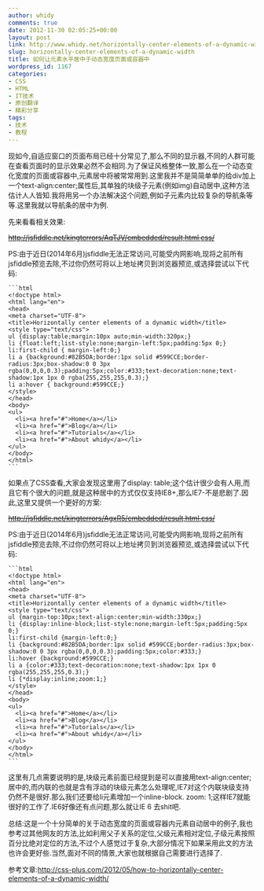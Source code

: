 ```yaml
---
author: whidy
comments: true
date: 2012-11-30 02:05:25+00:00
layout: post
link: http://www.whidy.net/horizontally-center-elements-of-a-dynamic-width.html
slug: horizontally-center-elements-of-a-dynamic-width
title: 如何让元素水平居中于动态宽度页面或容器中
wordpress_id: 1167
categories:
- CSS
- HTML
- IT技术
- 原创翻译
- 精彩分享
tags:
- 技术
- 教程
---
```


现如今,自适应窗口的页面布局已经十分常见了,那么不同的显示器,不同的人群可能在查看页面时的显示效果必然不会相同.为了保证风格整体一致,那么在一个动态变化宽度的页面或容器中,元素居中将被常常用到.这里我并不是简简单单的给div加上一个text-align:center;属性后,其单独的块级子元素(例如img)自动居中,这种方法估计人人皆知.我将用另一个办法解决这个问题,例如子元素内比较复杂的导航条等等.这里我就以导航条的居中为例.

先来看看相关效果:

<del>http://jsfiddle.net/kingterrors/AqTJV/embedded/result,html,css/</del>

PS:由于近日(2014年6月)jsfiddle无法正常访问,可能受内网影响,现将之前所有jsfiddle预览去除,不过你仍然可将以上地址拷贝到浏览器预览,或选择尝试以下代码:


    
    ```html
    <!doctype html>
    <html lang="en">
    <head>
    <meta charset="UTF-8">
    <title>Horizontally center elements of a dynamic width</title>
    <style type="text/css">
    ul {display:table;margin:10px auto;min-width:320px;}
    li {float:left;list-style:none;margin-left:5px;padding:5px 0;}
    li:first-child { margin-left:0;}
    li a {background:#82B5DA;border:1px solid #599CCE;border-radius:3px;box-shadow:0 0 3px rgba(0,0,0,0.3);padding:5px;color:#333;text-decoration:none;text-shadow:1px 1px 0 rgba(255,255,255,0.3);}
    li a:hover { background:#599CCE;}
    </style>
    </head>
    <body>
    <ul>
      <li><a href="#">Home</a></li>
      <li><a href="#">Blog</a></li>
      <li><a href="#">Tutorials</a></li>
      <li><a href="#">About whidy</a></li>
    </ul>
    </body>
    </html>
    ```



如果点了CSS查看,大家会发现这里用了display: table;这个估计很少会有人用,而且它有个很大的问题,就是这种居中的方式仅仅支持IE8+,那么IE7-不是悲剧了.因此,这里又提供一个更好的方案:

<del>http://jsfiddle.net/kingterrors/AgxR5/embedded/result,html,css/</del>

PS:由于近日(2014年6月)jsfiddle无法正常访问,可能受内网影响,现将之前所有jsfiddle预览去除,不过你仍然可将以上地址拷贝到浏览器预览,或选择尝试以下代码:


    
    ```html
    <!doctype html>
    <html lang="en">
    <head>
    <meta charset="UTF-8">
    <title>Horizontally center elements of a dynamic width</title>
    <style type="text/css">
    ul {margin-top:10px;text-align:center;min-width:330px;}
    li {display:inline-block;list-style:none;margin-left:5px;padding:5px 0;}
    li:first-child {margin-left:0;}
    li {background:#82B5DA;border:1px solid #599CCE;border-radius:3px;box-shadow:0 0 3px rgba(0,0,0,0.3);padding:5px;color:#333;}
    li:hover {background:#599CCE;}
    li a {color:#333;text-decoration:none;text-shadow:1px 1px 0 rgba(255,255,255,0.3);}
    li {*display:inline;zoom:1;}
    </style>
    </head>
    <body>
    <ul>
      <li><a href="#">Home</a></li>
      <li><a href="#">Blog</a></li>
      <li><a href="#">Tutorials</a></li>
      <li><a href="#">About whidy</a></li>
    </ul>
    </body>
    </html>
    ```



这里有几点需要说明的是,块级元素前面已经提到是可以直接用text-align:center;居中的,而内联的也就是含有浮动的块级元素怎么处理呢,IE7对这个内联块级支持仍然不是很好.那么我们还要给li元素增加一个inline-block. zoom: 1;这样IE7就能很好的工作了.IE6好像还有点问题,那么就让IE 6 去shit吧.

总结:这是一个十分简单的关于动态宽度的页面或容器内元素自动居中的例子,我也参考过其他网友的方法,比如利用父子关系的定位,父级元素相对定位,子级元素按照百分比绝对定位的方法,不过个人感觉过于复杂,大部分情况下如果采用此文的方法也许会更好些.当然,面对不同的情景,大家也就根据自己需要进行选择了.

参考文章:http://css-plus.com/2012/05/how-to-horizontally-center-elements-of-a-dynamic-width/
